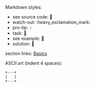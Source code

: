 Markdown styles:

  - see source code: :eyes:
  - watch-out: :heavy\_exclamation\_mark:
  - pro-tip: :bulb:
  - task: :wrench:
  - see example: :flashlight:
  - solution: :key:

section links: [Basics](01.md#basics)

ASCII art (indent 4 spaces):

    +---+
    |   |
    +---+
